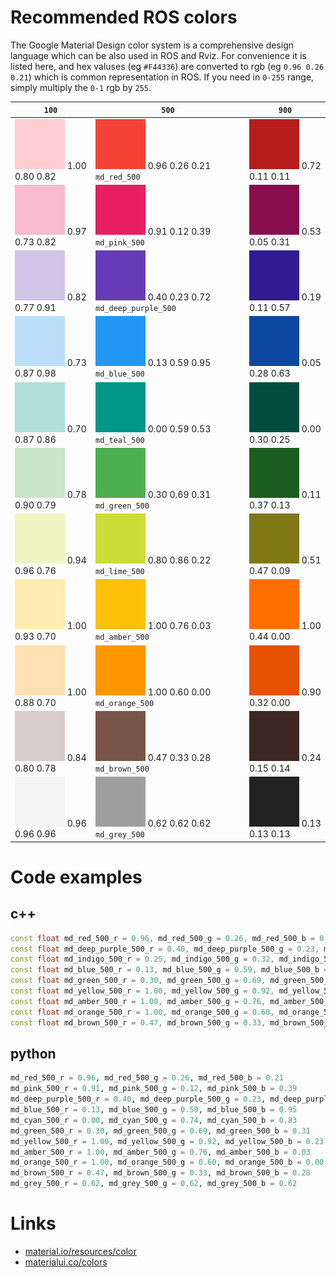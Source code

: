 # Recommended ROS colors

The Google Material Design color system is a comprehensive design language which can be also used in ROS and Rviz. For convenience it is listed here, and hex valuses (eg `#F44336`) are converted to rgb (eg `0.96 0.26 0.21`) which is common representation in ROS. If you need in `0-255` range, simply multiply the `0-1` rgb by `255`.

| `100`  | `500` | `900` 
|---|---|---
|<img src="source/md_red_100.svg"> 1.00 0.80 0.82 | <img src="source/md_red_500.svg"> 0.96 0.26 0.21 `md_red_500` | <img src="source/md_red_900.svg"> 0.72 0.11 0.11 
|<img src="source/md_pink_100.svg"> 0.97 0.73 0.82|<img src="source/md_pink_500.svg"> 0.91 0.12 0.39 `md_pink_500`| <img src="source/md_pink_900.svg"> 0.53 0.05 0.31 
|<img src="source/md_deep_purple_100.svg"> 0.82 0.77 0.91 | <img src="source/md_deep_purple_500.svg"> 0.40 0.23 0.72 `md_deep_purple_500` |<img src="source/md_deep_purple_900.svg"> 0.19 0.11 0.57 
|<img src="source/md_blue_100.svg"> 0.73 0.87 0.98 |<img src="source/md_blue_500.svg"> 0.13 0.59 0.95 `md_blue_500`|<img src="source/md_blue_900.svg"> 0.05 0.28 0.63 
|<img src="source/md_teal_100.svg"> 0.70 0.87 0.86 |<img src="source/md_teal_500.svg"> 0.00 0.59 0.53 `md_teal_500` |<img src="source/md_teal_900.svg"> 0.00 0.30 0.25 
|<img src="source/md_green_100.svg"> 0.78 0.90 0.79 |<img src="source/md_green_500.svg"> 0.30 0.69 0.31 `md_green_500` |<img src="source/md_green_900.svg"> 0.11 0.37 0.13 
|<img src="source/md_lime_100.svg"> 0.94 0.96 0.76 |<img src="source/md_lime_500.svg"> 0.80 0.86 0.22 `md_lime_500` |<img src="source/md_lime_900.svg"> 0.51 0.47 0.09 
|<img src="source/md_amber_100.svg"> 1.00 0.93 0.70 |<img src="source/md_amber_500.svg"> 1.00 0.76 0.03 `md_amber_500` |<img src="source/md_amber_900.svg"> 1.00 0.44 0.00 
|<img src="source/md_orange_100.svg"> 1.00 0.88 0.70 |<img src="source/md_orange_500.svg"> 1.00 0.60 0.00 `md_orange_500` |<img src="source/md_orange_900.svg"> 0.90 0.32 0.00 
|<img src="source/md_brown_100.svg"> 0.84 0.80 0.78 |<img src="source/md_brown_500.svg"> 0.47 0.33 0.28 `md_brown_500` |<img src="source/md_brown_900.svg"> 0.24 0.15 0.14 
|<img src="source/md_grey_100.svg"> 0.96 0.96 0.96 |<img src="source/md_grey_500.svg"> 0.62 0.62 0.62 `md_grey_500`|<img src="source/md_grey_900.svg"> 0.13 0.13 0.13 

# Code examples

## c++
```cpp
const float md_red_500_r = 0.96, md_red_500_g = 0.26, md_red_500_b = 0.21;
const float md_deep_purple_500_r = 0.40, md_deep_purple_500_g = 0.23, md_deep_purple_500_b = 0.72;
const float md_indigo_500_r = 0.25, md_indigo_500_g = 0.32, md_indigo_500_b = 0.71;
const float md_blue_500_r = 0.13, md_blue_500_g = 0.59, md_blue_500_b = 0.95;
const float md_green_500_r = 0.30, md_green_500_g = 0.69, md_green_500_b = 0.31;
const float md_yellow_500_r = 1.00, md_yellow_500_g = 0.92, md_yellow_500_b = 0.23;
const float md_amber_500_r = 1.00, md_amber_500_g = 0.76, md_amber_500_b = 0.03;
const float md_orange_500_r = 1.00, md_orange_500_g = 0.60, md_orange_500_b = 0.00;
const float md_brown_500_r = 0.47, md_brown_500_g = 0.33, md_brown_500_b = 0.28;
```
## python
```python 
md_red_500_r = 0.96, md_red_500_g = 0.26, md_red_500_b = 0.21
md_pink_500_r = 0.91, md_pink_500_g = 0.12, md_pink_500_b = 0.39
md_deep_purple_500_r = 0.40, md_deep_purple_500_g = 0.23, md_deep_purple_500_b = 0.72
md_blue_500_r = 0.13, md_blue_500_g = 0.59, md_blue_500_b = 0.95
md_cyan_500_r = 0.00, md_cyan_500_g = 0.74, md_cyan_500_b = 0.83
md_green_500_r = 0.30, md_green_500_g = 0.69, md_green_500_b = 0.31
md_yellow_500_r = 1.00, md_yellow_500_g = 0.92, md_yellow_500_b = 0.23
md_amber_500_r = 1.00, md_amber_500_g = 0.76, md_amber_500_b = 0.03
md_orange_500_r = 1.00, md_orange_500_g = 0.60, md_orange_500_b = 0.00
md_brown_500_r = 0.47, md_brown_500_g = 0.33, md_brown_500_b = 0.28
md_grey_500_r = 0.62, md_grey_500_g = 0.62, md_grey_500_b = 0.62
```
# Links
- [material.io/resources/color](https://material.io/resources/color/#!/?view.left=0&view.right=0&primary.color=F44336)
- [materialui.co/colors](https://materialui.co/colors)
